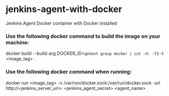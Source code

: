 # jenkins-agent-with-docker
Jenkins Agent Docker container with Docker installed

### Use the following docker command to build the image on your machine: ###
docker build --build-arg DOCKER_ID=`getent group docker | cut -d: -f3` -t <image_tag> .

### Use the following docker command when running: ###
docker run <image_tag> -v /var/run/docker.sock:/var/run/docker.sock -url http://<jenkins_server_url>:<port> <jenkins_agent_secret> <agent_name>
